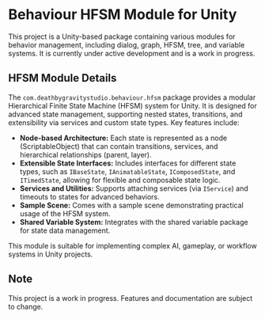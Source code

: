 # Behaviour HFSM Module for Unity

This project is a Unity-based package containing various modules for behavior management, including dialog, graph, HFSM, tree, and variable systems. It is currently under active development and is a work in progress.

## HFSM Module Details

The `com.deathbygravitystudio.behaviour.hfsm` package provides a modular Hierarchical Finite State Machine (HFSM) system for Unity. It is designed for advanced state management, supporting nested states, transitions, and extensibility via services and custom state types. Key features include:

- **Node-based Architecture:** Each state is represented as a node (ScriptableObject) that can contain transitions, services, and hierarchical relationships (parent, layer).
- **Extensible State Interfaces:** Includes interfaces for different state types, such as `IBaseState`, `IAnimatableState`, `IComposedState`, and `ITimedState`, allowing for flexible and composable state logic.
- **Services and Utilities:** Supports attaching services (via `IService`) and timeouts to states for advanced behaviors.
- **Sample Scene:** Comes with a sample scene demonstrating practical usage of the HFSM system.
- **Shared Variable System:** Integrates with the shared variable package for state data management.

This module is suitable for implementing complex AI, gameplay, or workflow systems in Unity projects.

## Note
This project is a work in progress. Features and documentation are subject to change.
